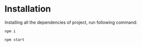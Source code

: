 

# Installation

Installing all the dependencies of project, run following command:


``` npm i ```


``` npm start ```
